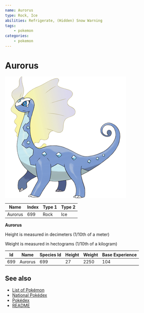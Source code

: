 ```yaml
---
name: Aurorus
type: Rock, Ice
abilities: Refrigerate, (Hidden) Snow Warning
tags:
    - pokemon
categories:
    - pokemon
---
```


# Aurorus


![Aurorus](images/699.png)

| **Name** | **Index** | **Type 1** | **Type 2** |
|----|----|----|----|
| Aurorus | 699 | Rock | Ice  |

**Aurorus** 


Height is measured in decimeters (1/10th of a meter)

Weight is measured in hectograms (1/10th of a kilogram)

| **Id** | **Name** | **Species Id** | **Height** | **Weight** | **Base Experience** |
|--------|----------|----------------|------------|------------|---------------------|
| 699 | Aurorus | 699 | 27 | 2250 | 104 |


## See also

- [List of Pokémon](../pokemon.md)
- [National Pokédex](../national_pokedex.md)
- [Pokédex](../pokedex.md)
- [README](../README.md)
